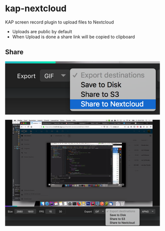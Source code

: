 # kap-nextcloud

KAP screen record plugin to upload files to Nextcloud

* Uploads are public by default
* When Upload is done a share link will be copied to clipboard 

## Share

![detail](images/detail.png "Detail")

![alt text](images/complete.png "Complete")